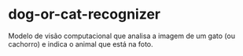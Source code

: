 # dog-or-cat-recognizer
Modelo de visão computacional que analisa a imagem de um gato (ou cachorro) e indica o animal que está na foto.
